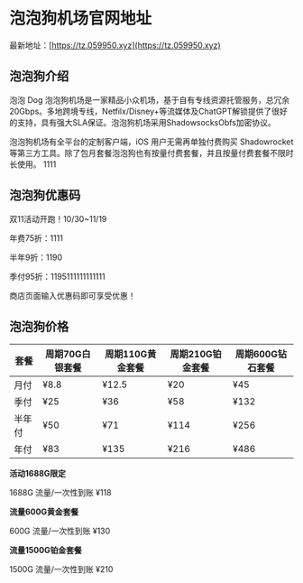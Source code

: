 # 泡泡狗机场官网地址

最新地址：[https://tz.059950.xyz](https://tz.059950.xyz)

## 泡泡狗介绍

泡泡 Dog 泡泡狗机场是一家精品小众机场，基于自有专线资源托管服务，总冗余20Gbps。多地跨境专线，Netfilx/Disney+等流媒体及ChatGPT解锁提供了很好的支持，具有强大SLA保证。泡泡狗机场采用ShadowsocksObfs加密协议。

泡泡狗机场有全平台的定制客户端，iOS 用户无需再单独付费购买 Shadowrocket 等第三方工具。除了包月套餐泡泡狗也有按量付费套餐，并且按量付费套餐不限时长使用。
1111
## 泡泡狗优惠码

双11活动开跑！10/30~11/19

年费75折：1111

半年9折：1190

季付95折：1195111111111111

商店页面输入优惠码即可享受优惠！

## 泡泡狗价格

|套餐|周期70G白银套餐|周期110G黄金套餐|周期210G铂金套餐|周期600G钻石套餐|
|----|----|----|----|----|
|月付|¥8.8|¥12.5|¥20|¥45|
|季付|¥25|¥36|¥58|¥132|
|半年付|¥50|¥71|¥114|¥256|
|年付|¥83|¥135|¥216|¥486|

**活动1688G限定**

1688G 流量/一次性到账 ¥118

**流量600G黄金套餐**

600G 流量/一次性到账 ¥130

**流量1500G铂金套餐**

1500G 流量/一次性到账 ¥210

